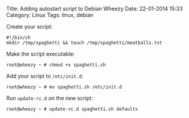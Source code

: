 Title: Adding autostart script to Debian Wheezy
Date: 22-01-2014 15:33
Category: Linux
Tags: linux, debian

Create your script:

```
#!/bin/sh
mkdir /tmp/spaghetti && touch /tmp/spaghetti/meatballs.txt
```

Make the script executable:

```
root@wheezy ~ # chmod +x spaghetti.sh
```

Add your script to `/etc/init.d`:

```
root@wheezy ~ # mv spaghetti.sh /etc/init.d
```

Run `update-rc.d` on the new script:

```
root@wheezy ~ # update-rc.d spaghetti.sh defaults
```

